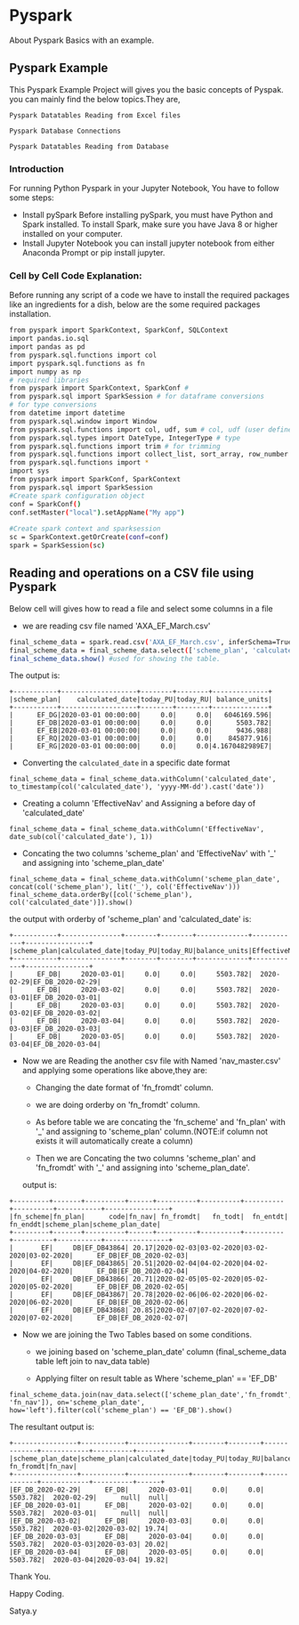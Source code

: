 # Pyspark
About Pyspark Basics with an example.
## Pyspark Example
This Pyspark Example Project will gives you the basic concepts of Pyspak.
you can mainly find the below topics.They are,

`Pyspark Datatables Reading from Excel files`

`Pyspark Database Connections`

`Pyspark Datatables Reading from Database`

### Introduction
For running Python Pyspark in your Jupyter Notebook, You have to follow some steps:
* Install pySpark
  Before installing pySpark, you must have Python and Spark installed.
  To install Spark, make sure you have Java 8 or higher installed on your computer.
* Install Jupyter Notebook
  you can install jupyter notebook from either Anaconda Prompt or pip install jupyter.
 
### Cell by Cell Code Explanation:
Before running any script of a code we have to install the required packages like an ingredients for a dish,
below are the some required packages installation.
```bash
from pyspark import SparkContext, SparkConf, SQLContext
import pandas.io.sql
import pandas as pd
from pyspark.sql.functions import col
import pyspark.sql.functions as fn
import numpy as np
# required libraries
from pyspark import SparkContext, SparkConf #
from pyspark.sql import SparkSession # for dataframe conversions
# for type conversions
from datetime import datetime
from pyspark.sql.window import Window
from pyspark.sql.functions import col, udf, sum # col, udf (user defined functions)
from pyspark.sql.types import DateType, IntegerType # type
from pyspark.sql.functions import trim # for trimming
from pyspark.sql.functions import collect_list, sort_array, row_number # for grouping and taking the last/first element
from pyspark.sql.functions import *
import sys
from pyspark import SparkConf, SparkContext
from pyspark.sql import SparkSession
#Create spark configuration object
conf = SparkConf()
conf.setMaster("local").setAppName("My app")
 
#Create spark context and sparksession
sc = SparkContext.getOrCreate(conf=conf)
spark = SparkSession(sc)
```
## Reading and operations on a CSV file using Pyspark
Below cell will gives how to read a file and select some columns in a file

* we are reading csv file named 'AXA_EF_March.csv'

```bash
final_scheme_data = spark.read.csv('AXA_EF_March.csv', inferSchema=True, header=True)
final_scheme_data = final_scheme_data.select(['scheme_plan', 'calculated_date', 'today_PU', 'today_RU', 'balance_units'])
final_scheme_data.show() #used for showing the table.
```
The output is:
```
+-----------+-------------------+--------+--------+--------------+
|scheme_plan|    calculated_date|today_PU|today_RU| balance_units|
+-----------+-------------------+--------+--------+--------------+
|      EF_DG|2020-03-01 00:00:00|     0.0|     0.0|   6046169.596|
|      EF_DB|2020-03-01 00:00:00|     0.0|     0.0|      5503.782|
|      EF_EB|2020-03-01 00:00:00|     0.0|     0.0|      9436.988|
|      EF_RQ|2020-03-01 00:00:00|     0.0|     0.0|    845877.916|
|      EF_RG|2020-03-01 00:00:00|     0.0|     0.0|4.1670482989E7|
```
* Converting the `calculated_date` in a specific date format

```
final_scheme_data = final_scheme_data.withColumn('calculated_date', to_timestamp(col('calculated_date'), 'yyyy-MM-dd').cast('date'))
```

* Creating a column 'EffectiveNav' and Assigning a before day of 'calculated_date'

```
final_scheme_data = final_scheme_data.withColumn('EffectiveNav', date_sub(col('calculated_date'), 1))
```

* Concating the two columns 'scheme_plan' and 'EffectiveNav' with '_' and assigning into 'scheme_plan_date'

```
final_scheme_data = final_scheme_data.withColumn('scheme_plan_date', concat(col('scheme_plan'), lit('_'), col('EffectiveNav')))
final_scheme_data.orderBy([col('scheme_plan'), col('calculated_date')]).show()
```

the output with orderby of 'scheme_plan' and 'calculated_date' is:
  
```
+-----------+---------------+--------+--------+-------------+------------+----------------+
|scheme_plan|calculated_date|today_PU|today_RU|balance_units|EffectiveNav|scheme_plan_date|
+-----------+---------------+--------+--------+-------------+------------+----------------+
|      EF_DB|     2020-03-01|     0.0|     0.0|     5503.782|  2020-02-29|EF_DB_2020-02-29|
|      EF_DB|     2020-03-02|     0.0|     0.0|     5503.782|  2020-03-01|EF_DB_2020-03-01|
|      EF_DB|     2020-03-03|     0.0|     0.0|     5503.782|  2020-03-02|EF_DB_2020-03-02|
|      EF_DB|     2020-03-04|     0.0|     0.0|     5503.782|  2020-03-03|EF_DB_2020-03-03|
|      EF_DB|     2020-03-05|     0.0|     0.0|     5503.782|  2020-03-04|EF_DB_2020-03-04|
```

* Now we are Reading the another csv file with Named 'nav_master.csv' and applying some operations like above,they are:

  * Changing the date format of 'fn_fromdt' column.
  
  * we are doing orderby on 'fn_fromdt' column.
  
  * As before table we are concating the 'fn_scheme' and 'fn_plan' with '_' and assigning to 'scheme_plan' column.(NOTE:if column not exists it will automatically create a column)
  
  * Then we are Concating the two columns 'scheme_plan' and 'fn_fromdt' with '_' and assigning into 'scheme_plan_date'.
  
  output is:
  
```
+---------+-------+----------+------+----------+----------+----------+----------+-----------+----------------+
|fn_scheme|fn_plan|      code|fn_nav| fn_fromdt|   fn_todt|  fn_entdt|  fn_enddt|scheme_plan|scheme_plan_date|
+---------+-------+----------+------+----------+----------+----------+----------+-----------+----------------+
|       EF|     DB|EF_DB43864| 20.17|2020-02-03|03-02-2020|03-02-2020|03-02-2020|      EF_DB|EF_DB_2020-02-03|
|       EF|     DB|EF_DB43865| 20.51|2020-02-04|04-02-2020|04-02-2020|04-02-2020|      EF_DB|EF_DB_2020-02-04|
|       EF|     DB|EF_DB43866| 20.71|2020-02-05|05-02-2020|05-02-2020|05-02-2020|      EF_DB|EF_DB_2020-02-05|
|       EF|     DB|EF_DB43867| 20.78|2020-02-06|06-02-2020|06-02-2020|06-02-2020|      EF_DB|EF_DB_2020-02-06|
|       EF|     DB|EF_DB43868| 20.85|2020-02-07|07-02-2020|07-02-2020|07-02-2020|      EF_DB|EF_DB_2020-02-07|
```
 
 * Now we are joining the Two Tables based on some conditions.
 
    * we joining based on 'scheme_plan_date' column (final_scheme_data table left join to nav_data table)
  
    * Applying filter on result table as Where 'scheme_plan' == 'EF_DB'
  
```
final_scheme_data.join(nav_data.select(['scheme_plan_date','fn_fromdt', 'fn_nav']), on='scheme_plan_date', how='left').filter(col('scheme_plan') == 'EF_DB').show()
```

The resultant output is:

```
+----------------+-----------+---------------+--------+--------+-------------+------------+----------+------+
|scheme_plan_date|scheme_plan|calculated_date|today_PU|today_RU|balance_units|EffectiveNav| fn_fromdt|fn_nav|
+----------------+-----------+---------------+--------+--------+-------------+------------+----------+------+
|EF_DB_2020-02-29|      EF_DB|     2020-03-01|     0.0|     0.0|     5503.782|  2020-02-29|      null|  null|
|EF_DB_2020-03-01|      EF_DB|     2020-03-02|     0.0|     0.0|     5503.782|  2020-03-01|      null|  null|
|EF_DB_2020-03-02|      EF_DB|     2020-03-03|     0.0|     0.0|     5503.782|  2020-03-02|2020-03-02| 19.74|
|EF_DB_2020-03-03|      EF_DB|     2020-03-04|     0.0|     0.0|     5503.782|  2020-03-03|2020-03-03| 20.02|
|EF_DB_2020-03-04|      EF_DB|     2020-03-05|     0.0|     0.0|     5503.782|  2020-03-04|2020-03-04| 19.82|
```
Thank You.

Happy Coding.

Satya.y
